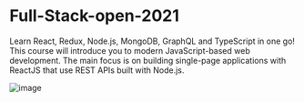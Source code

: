 # Full-Stack-open-2021
Learn React, Redux, Node.js, MongoDB, GraphQL and TypeScript in one go! This course will introduce you to modern JavaScript-based web development. The main focus is on building single-page applications with ReactJS that use REST APIs built with Node.js.

![image](https://user-images.githubusercontent.com/63134707/125170003-0dd86300-e16a-11eb-9656-3e9fb5783ffc.png)

